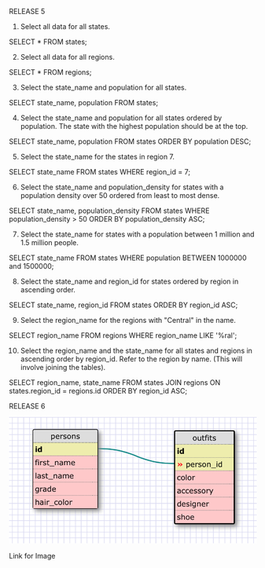 RELEASE 5

1. Select all data for all states.

  SELECT * FROM states;

2. Select all data for all regions.

  SELECT * FROM regions;

3. Select the state_name and population for all states.

  SELECT state_name, population FROM states;

4. Select the state_name and population for all states ordered by population. The state with the highest population should be at the top.

  SELECT state_name, population FROM states
  ORDER BY population DESC;

5. Select the state_name for the states in region 7.

  SELECT state_name FROM states
  WHERE region_id = 7;

6. Select the state_name and population_density for states with a population density over 50 ordered from least to most dense.

  SELECT state_name, population_density FROM states
  WHERE population_density > 50
  ORDER BY population_density ASC;

7. Select the state_name for states with a population between 1 million and 1.5 million people.

  SELECT state_name FROM states
  WHERE population BETWEEN 1000000 and 1500000;

8. Select the state_name and region_id for states ordered by region in ascending order.

  SELECT state_name, region_id FROM states
  ORDER BY region_id ASC;

9. Select the region_name for the regions with "Central" in the name.

  SELECT region_name FROM regions
  WHERE region_name LIKE '%ral';

10. Select the region_name and the state_name for all states and regions in ascending order by region_id. Refer to the region by name. (This will involve joining the tables).

  SELECT region_name, state_name FROM states
  JOIN regions ON
  states.region_id = regions.id
  ORDER BY region_id ASC;


RELEASE 6

![Alt My Reflection](Release_6.png?raw=true)

Link for Image

<!--  REFLECTION
1.  What are databases for?

Databases are a way to store and retrieve information.

2.  What is a one-to-many relationship?

A one-to-many relationship is when table1 can be linked to many records of table2, but only when table2 only has one link to the table1.

3.  What is a primary key? What is a foreign key? How can you determine which is which?

A primary key uniquely identifies each record in a database table.

A foreign key is a record on one table that uniquely identifies a row of another table.  A foreign key is defined in table2, but refers to the primay key in table1.

You can determine which is which by looking at the tables.  There should always be only one primary key which is going to stand out because it uniquely identifies a record in a table.  There may be multiple foreign keys and they will be the refering to the primary key in a different table.

4.  How can you select information out of a SQL database? What are some general guidelines for that?

You can select information from a database by typying the key word SELECT.  Followed by other key word instructions dictating what you would like selected.

Some good things to remember when selecting information from databases is that your key words should always be capitalized and that you should end each statement with a semi-colon.
-->
